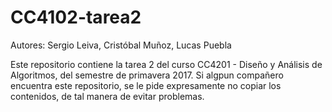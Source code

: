 # CC4102-tarea2
Autores:
Sergio Leiva,
Cristóbal Muñoz,
Lucas Puebla

Este repositorio contiene la tarea 2 del curso CC4201 - Diseño y Análisis de Algoritmos, del semestre de primavera 2017. Si algpun compañero encuentra este repositorio, se le pide expresamente no copiar los contenidos, de tal manera de evitar problemas.
